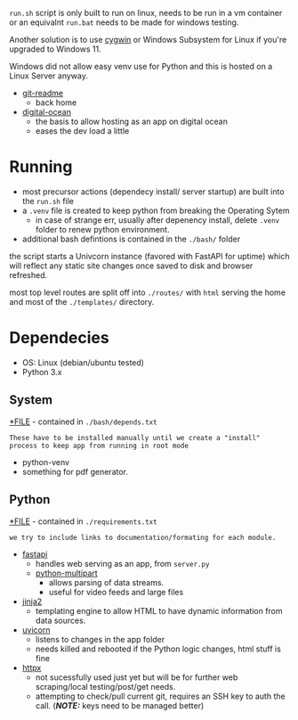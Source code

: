 `run.sh` script is only built to run on linux, needs to be run in a vm container or an equivalnt `run.bat` needs to be made for windows testing. 

Another solution is to use [cygwin](https://cygwin.com/) or Windows Subsystem for Linux if you're upgraded to Windows 11.

Windows did not allow easy venv use for Python and this is hosted on a Linux Server anyway.


- [git-readme](../README.md)
    - back home
- [digital-ocean](./md//digital-ocean-readme.md)
    - the basis to allow hosting as an app on digital ocean
    - eases the dev load a little

# Running
- most precursor actions (dependecy install/ server startup) are built into the `run.sh` file
- a `.venv` file is created to keep python from breaking the Operating Sytem
    - in case of strange err, usually after depenency install, delete `.venv` folder to renew python environment.
- additional bash defintions is contained in the `./bash/` folder

the script starts a Univcorn instance (favored with FastAPI for uptime) which will reflect any static site changes once saved to disk and browser refreshed.


most top level routes are split off into `./routes/` with `html` serving the home and most of the `./templates/` directory.



# Dependecies

- OS: Linux (debian/ubuntu tested)
- Python 3.x


## System
[*FILE](../bash/depends.txt) - contained in `./bash/depends.txt`


    These have to be installed manually until we create a "install" process to keep app from running in root mode
- python-venv
- something for pdf generator.
## Python


[*FILE](../requirements.txt) - contained in `./requirements.txt`

    we try to include links to documentation/formating for each module.
- [fastapi](https://fastapi.tiangolo.com/tutorial/first-steps/)
    - handles web serving as an app, from `server.py`
    - [python-multipart](https://multipart.fastapiexpert.com/)
        - allows parsing of data streams.
        - useful for video feeds and large files
- [jinja2](https://jinja.palletsprojects.com/en/stable/)
    - templating engine to allow HTML to have dynamic information from data sources.
- [uvicorn](https://www.uvicorn.org/)
    - listens to changes in the app folder
    - needs killed and rebooted if the Python logic changes, html stuff is fine
- [httpx](https://www.python-httpx.org/)
    - not sucessfully used just yet but will be for further web scraping/local testing/post/get needs.
    - attempting to check/pull current git, requires an SSH key to auth the call. (***NOTE:*** keys need to be managed better)


